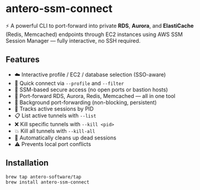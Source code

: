 # antero-ssm-connect

⚡ A powerful CLI to port-forward into private **RDS**, **Aurora**, and **ElastiCache** (Redis, Memcached) endpoints through EC2 instances using AWS SSM Session Manager — fully interactive, no SSH required.

## Features
- ☁️ Interactive profile / EC2 / database selection (SSO-aware)
- 🚀 Quick connect via `--profile` and `--filter`
- 🔐 SSM-based secure access (no open ports or bastion hosts)
- 🔄 Port-forward RDS, Aurora, Redis, Memcached — all in one tool
- 🧵 Background port-forwarding (non-blocking, persistent)
- 🔢 Tracks active sessions by PID
- 📋 List active tunnels with `--list`
- ❌ Kill specific tunnels with `--kill <pid>`
- 💥 Kill all tunnels with `--kill-all`
- 🧹 Automatically cleans up dead sessions
- ⚠️ Prevents local port conflicts

## Installation

```bash
brew tap antero-software/tap
brew install antero-ssm-connect